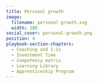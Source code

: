 ```yaml
---
title: Personal growth
image:
  filename: personal-growth.svg
  width: 280
social_cover: personal-growth.png
position: 4
playbook-section-chapters:
  - Coaching and 1:1s
  - Investment Time
  - Competency matrix
  - Learning Library
  - Apprenticeship Program
---
```

